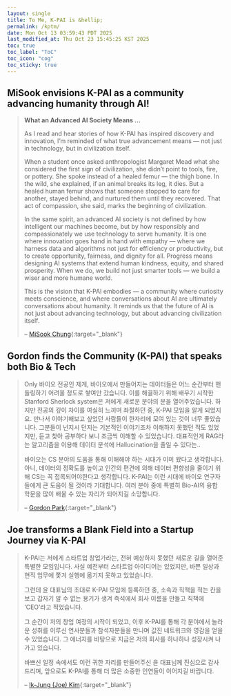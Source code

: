 ```yaml
---
layout: single
title: To Me, K-PAI is &hellip;
permalink: /kptm/
date: Mon Oct 13 03:59:43 PDT 2025
last_modified_at: Thu Oct 23 15:45:25 KST 2025
toc: true
toc_label: "ToC"
toc_icon: "cog"
toc_sticky: true
---
```


<!--
## To MiSook, K-PAI is a community where curiosity meets conscience and conversations about AI are those about humanity!
-->

## MiSook envisions K-PAI as a community advancing humanity through AI!

> **What an Advanced AI Society Means &hellip;**
>
> As I read and hear stories of how K-PAI has inspired discovery and innovation, I’m reminded of what true advancement means — not just in technology, but in civilization itself.
>
> When a student once asked anthropologist Margaret Mead what she considered the first sign of civilization, she didn’t point to tools, fire, or pottery. She spoke instead of a healed femur — the thigh bone. In the wild, she explained, if an animal breaks its leg, it dies. But a healed human femur shows that someone stopped to care for another, stayed behind, and nurtured them until they recovered. That act of compassion, she said, marks the beginning of civilization.
>
> In the same spirit, an advanced AI society is not defined by how intelligent our machines become, but by how responsibly and compassionately we use technology to serve humanity. It is one where innovation goes hand in hand with empathy — where we harness data and algorithms not just for efficiency or productivity, but to create opportunity, fairness, and dignity for all. Progress means designing AI systems that extend human kindness, equity, and shared prosperity. When we do, we build not just smarter tools — we build a wiser and more humane world.
>
> This is the vision that K-PAI embodies — a community where curiosity meets conscience, and where conversations about AI are ultimately conversations about humanity. It reminds us that the future of AI is not just about advancing technology, but about advancing civilization itself.
>
> &ndash; [MiSook Chung](https://www.linkedin.com/in/misook-chung/){:target="_blank"}

## Gordon finds the Community (K-PAI) that speaks both Bio &amp; Tech

> Only 바이오 전공인 제게, 바이오에서 만들어지는 데이터들은 어느 순간부터 핸들링하기 어려울 정도로 쌓여만 갔습니다. 이를 해결하기 위해 배우기 시작한 Stanford Sherlock system은 저에게 새로운 분야의 문을 열어주었습니다. 하지만 전공의 깊이 차이를 여실히 느끼며 좌절하던 중, K-PAI 모임을 알게 되었지요. 만나서 이야기해보고 싶었던 사람들이 한자리에 모여 있는 것이 너무 좋았습니다. 그분들이 넌지시 던지는 기본적인 이야기조차 이해하지 못했던 적도 있었지만, 듣고 찾아 공부하다 보니 조금씩 이해할 수 있었습니다. 대표적인게 RAG라는 알고리즘을 이용해 데이터 분석에 Hallucination을 줄일 수 있다는..
>
> 바이오는 CS 분야의 도움을 통해 이해해야 하는 시대가 이미 왔다고 생각합니다. 아니, 데이터의 정확도를 높이고 인간의 편견에 의해 데이터 편향성을 줄이기 위해 CS는 꼭 접목되어야한다고 생각합니다. K-PAI는 이런 시대에 바이오 연구자들에게 큰 도움이 될 것이라 기대합니다. 여러 분야 중에 특별히 Bio-AI의 융합 학문을 많이 배울 수 있는 자리가 되어지길 소망합니다.
>
> &ndash; [Gordon Park](https://profiles.stanford.edu/goonho-park/){:target="_blank"}

## Joe transforms a Blank Field into a Startup Journey via K-PAI

>K-PAI는 저에게 스타트업 창업가라는, 전혀 예상하지 못했던 새로운 길을 열어준 특별한 모임입니다. 사실 예전부터 스타트업 아이디어는 있었지만, 바쁜 일상과 현직 업무에 쫓겨 실행에 옮기지 못하고 있었습니다.
>
>그런데 윤 대표님의 초대로 K-PAI 모임에 등록하던 중, 소속과 직책을 적는 칸을 보고 갑자기 알 수 없는 용기가 생겨 즉석에서 회사 이름을 만들고 직책에 &lsquo;CEO&rsquo;라고 적었습니다.
>
>그 순간이 저의 창업 여정의 시작이 되었고, 이후 K-PAI를 통해 각 분야에서 놀라운 성취를 이루신 연사분들과 참석자분들을 만나며 값진 네트워크와 영감을 얻을 수 있었습니다. 그 에너지를 바탕으로 지금은 저의 회사를 하나하나 성장시켜 나가고 있습니다.
>
>바쁘신 일정 속에서도 이런 귀한 자리를 만들어주신 윤 대표님께 진심으로 감사드리며, 앞으로도 K-PAI를 통해 더 많은 소중한 인연들이 이어지길 바랍니다.
>
> &ndash; [Ik-Jung (Joe) Kim](https://www.linkedin.com/in/ik-jung-kim-b68a4839/){:target="_blank"}

